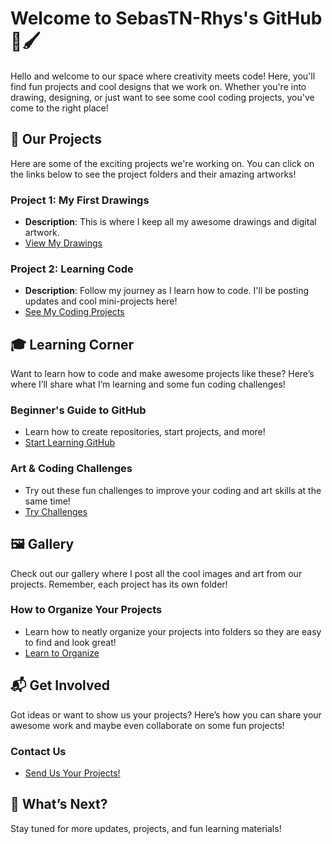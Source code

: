 # Welcome to SebasTN-Rhys's GitHub 🎨🖌️

Hello and welcome to our space where creativity meets code! Here, you'll find fun projects and cool designs that we work on. Whether you're into drawing, designing, or just want to see some cool coding projects, you've come to the right place!

## 🚀 Our Projects

Here are some of the exciting projects we're working on. You can click on the links below to see the project folders and their amazing artworks!

### **Project 1: My First Drawings**
- **Description**: This is where I keep all my awesome drawings and digital artwork. 
- [View My Drawings](link-to-project)

### **Project 2: Learning Code**
- **Description**: Follow my journey as I learn how to code. I'll be posting updates and cool mini-projects here!
- [See My Coding Projects](link-to-project)

## 🎓 Learning Corner

Want to learn how to code and make awesome projects like these? Here’s where I’ll share what I’m learning and some fun coding challenges!

### **Beginner's Guide to GitHub**
- Learn how to create repositories, start projects, and more!
- [Start Learning GitHub](link-to-guide)

### **Art & Coding Challenges**
- Try out these fun challenges to improve your coding and art skills at the same time!
- [Try Challenges](link-to-challenges)

## 🖼️ Gallery

Check out our gallery where I post all the cool images and art from our projects. Remember, each project has its own folder!

### **How to Organize Your Projects**
- Learn how to neatly organize your projects into folders so they are easy to find and look great!
- [Learn to Organize](link-to-organization-guide)

## 📬 Get Involved

Got ideas or want to show us your projects? Here’s how you can share your awesome work and maybe even collaborate on some fun projects!

### **Contact Us**
- [Send Us Your Projects!](mailto:your-email@example.com)

## 🌟 What’s Next?

Stay tuned for more updates, projects, and fun learning materials!
